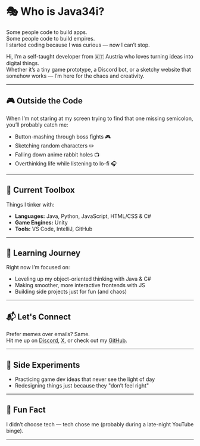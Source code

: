 # 🎭 Who is Java34i?

Some people code to build apps.  
Some people code to build empires.  
I started coding because I was curious — now I can’t stop.

Hi, I’m a self-taught developer from 🇦🇹 Austria who loves turning ideas into digital things.  
Whether it’s a tiny game prototype, a Discord bot, or a sketchy website that somehow works — I’m here for the chaos and creativity.

---

## 🎮 Outside the Code

When I’m not staring at my screen trying to find that one missing semicolon, you’ll probably catch me:

- Button-mashing through boss fights 🎮  
- Sketching random characters ✏️  
- Falling down anime rabbit holes 📺  
- Overthinking life while listening to lo-fi 🎧  

---

## 🔧 Current Toolbox

Things I tinker with:

- **Languages:** Java, Python, JavaScript, HTML/CSS & C#
- **Game Engines:** Unity
- **Tools:** VS Code, IntelliJ, GitHub

---

## 🌱 Learning Journey

Right now I’m focused on:

- Leveling up my object-oriented thinking with Java & C#
- Making smoother, more interactive frontends with JS
- Building side projects just for fun (and chaos)

---

## 📬 Let's Connect

Prefer memes over emails? Same.  
Hit me up on [Discord](https://discord.com/users/1349383974622986324), [X](https://x.com/java34i), or check out my [GitHub](https://github.com/java34i).

---

## 🧪 Side Experiments

- Practicing game dev ideas that never see the light of day  
- Redesigning things just because they "don’t feel right"

---

## 🧠 Fun Fact

I didn’t choose tech — tech chose me (probably during a late-night YouTube binge).

---
